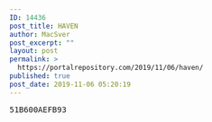 ```yaml
---
ID: 14436
post_title: HAVEN
author: MacSver
post_excerpt: ""
layout: post
permalink: >
  https://portalrepository.com/2019/11/06/haven/
published: true
post_date: 2019-11-06 05:20:19
---
```

<pre>51B600AEFB93</pre>